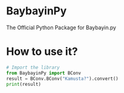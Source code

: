 # BaybayinPy
The Official Python Package for Baybayin.py
# How to use it?
```py
# Import the library
from BaybayinPy import BConv
result = BConv.BConv("Kamusta?").convert()
print(result)
```
